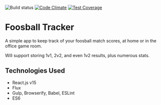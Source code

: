 ![Build status](https://travis-ci.org/alexzherdev/foosballtracker.svg?branch=master) [![Code Climate](https://codeclimate.com/github/alexzherdev/foosballtracker/badges/gpa.svg)](https://codeclimate.com/github/alexzherdev/foosballtracker) [![Test Coverage](https://codeclimate.com/github/alexzherdev/foosballtracker/badges/coverage.svg)](https://codeclimate.com/github/alexzherdev/foosballtracker/coverage)
# Foosball Tracker
A simple app to keep track of your foosball match scores, at home or in the office game room.

Will support storing 1v1, 2v2, and even 1v2 results, plus numerous stats.

## Technologies Used

* React.js v15
* Flux
* Gulp, Browserify, Babel, ESLint
* ES6
